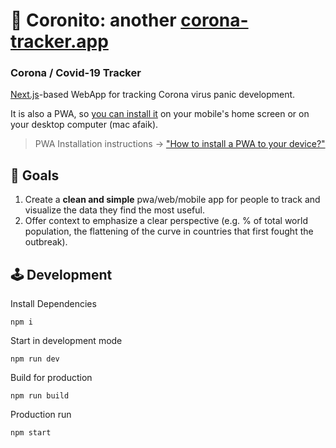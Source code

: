 # 🦠 Coronito: another [corona-tracker.app](https://corona-tracker.app) 

### Corona / Covid-19 Tracker 

[Next.js](https://nextjs.org/)-based WebApp for tracking Corona virus panic development.

It is also a PWA, so [you can install it](https://medium.com/progressivewebapps/how-to-install-a-pwa-to-your-device-68a8d37fadc1) on your mobile's home screen or on your desktop computer (mac afaik).

> PWA Installation instructions -> ["How to install a PWA to your device?"](https://medium.com/progressivewebapps/how-to-install-a-pwa-to-your-device-68a8d37fadc1) 

## 🥅 Goals
1. Create a **clean and simple** pwa/web/mobile app for people to track and visualize the data they find the most useful. 
2. Offer context to emphasize a clear perspective (e.g. % of total world population, the flattening of the curve in countries that first fought the outbreak).

## 🕹 Development

Install Dependencies
```
npm i
```

Start in development mode
```
npm run dev
```

Build for production
```
npm run build
```

Production run
```
npm start
```

